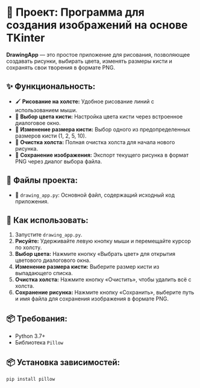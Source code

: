 # 🎨 Проект: Программа для создания изображений на основе TKinter

**DrawingApp** — это простое приложение для рисования, позволяющее создавать рисунки, выбирать цвета, изменять размеры кисти и сохранять свои творения в формате PNG.

## ✨ Функциональность:

- 🖌️ **Рисование на холсте:** Удобное рисование линий с использованием мыши.
- 🎨 **Выбор цвета кисти:** Настройка цвета кисти через встроенное диалоговое окно.
- 🔧 **Изменение размера кисти:** Выбор одного из предопределенных размеров кисти (1, 2, 5, 10).
- 🧹 **Очистка холста:** Полная очистка холста для начала нового рисунка.
- 💾 **Сохранение изображения:** Экспорт текущего рисунка в формат PNG через диалог выбора файла.

## 📁 Файлы проекта:

- 📌 `drawing_app.py`: Основной файл, содержащий исходный код приложения.

## 🚀 Как использовать:

1. Запустите `drawing_app.py`.
2. **Рисуйте:** Удерживайте левую кнопку мыши и перемещайте курсор по холсту.
3. **Выбор цвета:** Нажмите кнопку «Выбрать цвет» для открытия цветового диалогового окна.
4. **Изменение размера кисти:** Выберите размер кисти из выпадающего списка.
5. **Очистка холста:** Нажмите кнопку «Очистить», чтобы удалить всё с холста.
6. **Сохранение рисунка:** Нажмите кнопку «Сохранить», выберите путь и имя файла для сохранения изображения в формате PNG.

## 📦 Требования:

- Python 3.7+
- Библиотека `Pillow`

## 📦 Установка зависимостей:

```bash
pip install pillow